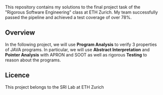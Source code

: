 This repository contains my solutions to the final project task of the "Rigorous Software Engineering" class at ETH Zurich. My team successfully passed the pipeline and achieved a test coverage of over 78%.

## Overview
In the following project,  we will use **Program Analysis** to verify 3 properties of JAVA programs. In particular, we will use **Abstract Interpretation** and **Pointer Analysis** with APRON and SOOT as well as rigorous **Testing** to reason about the programs.

## Licence
This project belongs to the SRI Lab at ETH Zurich
